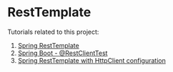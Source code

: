 # RestTemplate

Tutorials related to this project:

1. [Spring RestTemplate](https://howtodoinjava.com/spring-boot2/resttemplate/spring-restful-client-resttemplate-example/)
2. [Spring Boot - @RestClientTest](https://howtodoinjava.com/spring-boot2/testing/restclienttest-test-services/)
3. [Spring RestTemplate with HttpClient configuration](https://howtodoinjava.com/spring-boot2/resttemplate/resttemplate-httpclient-java-config/)